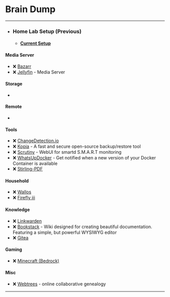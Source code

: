 #  Brain Dump
-----

- ### Home Lab Setup (Previous)
    - #### [Current Setup](https://forgejo.homems.net/paulo)

#### Media Server

 - &#10060; [Bazarr](https://forgejo.homems.net/paulo/homelab/src/branch/main/bazarr)
 - &#10060; [Jellyfin](https://forgejo.homems.net/paulo/homelab/src/branch/main/jellyfin) - Media Server

#### Storage
 
- 

#### Remote

- 

#### Tools

 - &#10060; [ChangeDetection.io](https://forgejo.homems.net/paulo/homelab/src/branch/main/changedetection.io)
 - &#10060; [Kopia](https://forgejo.homems.net/paulo/homelab/src/branch/main/kopia) - A fast and secure open-source backup/restore tool
 - &#10060; [Scrutiny](https://forgejo.homems.net/paulo/homelab/src/branch/main/scrutiny/) - WebUI for smartd S.M.A.R.T monitoring
 - &#10060; [WhatsUpDocker](https://forgejo.homems.net/paulo/homelab/src/branch/main/whatsupdocker) - Get notified when a new version of your Docker Container is available
 - &#10060; [Stirling-PDF](https://forgejo.homems.net/paulo/homelab/src/branch/main/stirling-pdf)

#### Household

- &#10060; [Wallos](https://forgejo.homems.net/paulo/homelab/src/branch/main/wallos)
- &#10060; [Firefly iii](https://forgejo.homems.net/paulo/homelab/src/branch/main/fireflyiii)

#### Knowledge

 - &#10060; [Linkwarden](https://forgejo.homems.net/paulo/homelab/src/branch/main/linkwarden)
 - &#10060; [Bookstack](https://forgejo.homems.net/paulo/homelab/src/branch/main/bookstack) - Wiki designed for creating beautiful documentation. Featuring a simple, but powerful WYSIWYG editor
 - &#10060; [Gitea](https://forgejo.homems.net/paulo/homelab/src/branch/main/gitea)

#### Gaming

 - &#10060; [Minecraft (Bedrock)](https://forgejo.homems.net/paulo/homelab/src/branch/main/minecraft-bedrock/)

#### Misc
 
 - &#10060; [Webtrees](https://forgejo.homems.net/paulo/homelab/src/branch/main/webtrees/) - online collaborative genealogy

-----